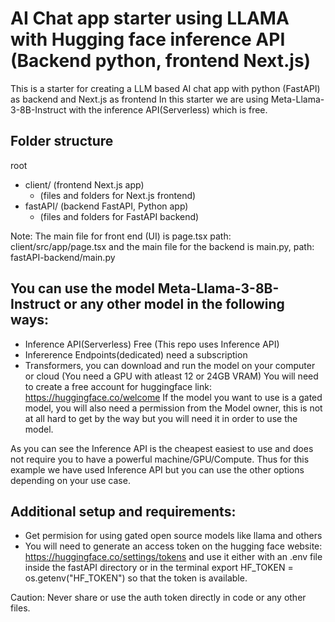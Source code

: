 # AI Chat app starter using LLAMA with Hugging face inference API (Backend python, frontend Next.js)

This is a starter for creating a LLM based AI chat app with python (FastAPI) as backend and Next.js as frontend
In this starter we are using Meta-Llama-3-8B-Instruct with the inference API(Serverless) which is free.

## Folder structure

root

- client/ (frontend Next.js app)
  - (files and folders for Next.js frontend)
- fastAPI/ (backend FastAPI, Python app)
  - (files and folders for FastAPI backend)

Note: The main file for front end (UI) is page.tsx path: client/src/app/page.tsx and the main file for the backend is main.py, path: fastAPI-backend/main.py

## You can use the model Meta-Llama-3-8B-Instruct or any other model in the following ways:

- Inference API(Serverless) Free (This repo uses Inference API)
- Infererence Endpoints(dedicated) need a subscription
- Transformers, you can download and run the model on your computer or cloud (You need a GPU with atleast 12 or 24GB VRAM)
  You will need to create a free account for huggingface link: https://huggingface.co/welcome
  If the model you want to use is a gated model, you will also need a permission from the Model owner, this is not at all hard to get by the way
  but you will need it in order to use the model.

As you can see the Inference API is the cheapest easiest to use and does not require you to have a powerful machine/GPU/Compute.
Thus for this example we have used Inference API but you can use the other options depending on your use case.

## Additional setup and requirements:

- Get permision for using gated open source models like llama and others
- You will need to generate an access token on the hugging face website: https://huggingface.co/settings/tokens and use it
  either with an .env file inside the fastAPI directory or in the terminal export HF_TOKEN = os.getenv("HF_TOKEN") so that the token is available.

Caution: Never share or use the auth token directly in code or any other files.
